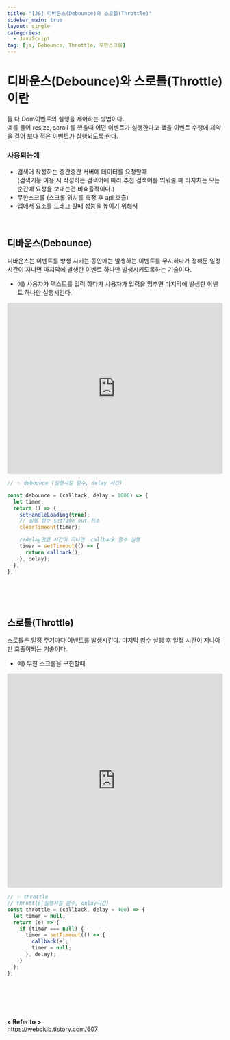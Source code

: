 ```yaml
---
title: "[JS] 디바운스(Debounce)와 스로틀(Throttle)"
sidebar_main: true
layout: single
categories: 
  - JavaScript  
tag: [js, Debounce, Throttle, 무한스크롤]
---
```




# 디바운스(Debounce)와 스로틀(Throttle)이란  

둘 다 Dom이벤트의 실행을 제어하는 방법이다.  
예를 들어 resize, scroll 를 했을때 어떤 이벤트가 실행한다고 했을 이벤트 수행에 제약을 걸어 보다 적은 이벤트가 실행되도록 한다.  

### 사용되는예
- 검색어 작성하는 중간중간 서버에 데이터를 요청할때  
  (검색기능 이용 시 작성하는 검색어에 따라 추천 검색어를 띄워줄 때 타자치는 모든 순간에 요청을 보내는건 비효율적이다.)
- 무한스크롤 (스크롤 위치를 측정 후 api 호출)
- 앱에서 요소를 드래그 할때 성능을 높이기 위해서


<br />

## 디바운스(Debounce)

디바운스는 이벤트를 방생 시키는 동안에는 
발생하는 이벤트를 무시하다가 정해둔 일정시간이 지나면 마지막에 발생한 이벤트 하나만 발생시키도록하는 기술이다.
- 예) 사용자가 텍스트를 입력 하다가 사용자가 입력을 멈추면 마지막에 발생한 이벤트 하나만 실행시킨다. 

<iframe src="https://codesandbox.io/embed/dibaunseu-keypress-qb62ug?fontsize=14&hidenavigation=1&theme=dark"
     style="width:100%; height:400px; border:0; border-radius: 4px; overflow:hidden;"
     title="디바운스 - keyPress"
     allow="accelerometer; ambient-light-sensor; camera; encrypted-media; geolocation; gyroscope; hid; microphone; midi; payment; usb; vr; xr-spatial-tracking"
     sandbox="allow-forms allow-modals allow-popups allow-presentation allow-same-origin allow-scripts"
   ></iframe>

<br />

```js
// ✨ debounce (실행시킬 함수, delay 시간)

const debounce = (callback, delay = 1000) => {
  let timer;
  return () => {
    setHandleLoading(true);
    // 실행 함수 setTime out 취소
    clearTimeout(timer);

    //delay만큼 시간이 지나면  callback 함수 실행
    timer = setTimeout(() => {
      return callback();
    }, delay);
  };
};

```

<br />
<br />
<br />

## 스로틀(Throttle)

스로틀은 일정 주기마다 이벤트를 발생시킨다.
마지막 함수 실행 후 일정 시간이 지나야만 호출이되는 기술이다.
- 예) 무한 스크롤을 구현할때 

<iframe src="https://codesandbox.io/embed/throttle-muhanseukeurol-j1xmu7?fontsize=14&hidenavigation=1&theme=dark"
     style="width:100%; height:500px; border:0; border-radius: 4px; overflow:hidden;"
     title=" Throttle - 무한스크롤"
     allow="accelerometer; ambient-light-sensor; camera; encrypted-media; geolocation; gyroscope; hid; microphone; midi; payment; usb; vr; xr-spatial-tracking"
     sandbox="allow-forms allow-modals allow-popups allow-presentation allow-same-origin allow-scripts"
   ></iframe>

<br />

```js
// ✨ throttle
// throttle(실행시킬 함수, delay시간)
const throttle = (callback, delay = 400) => {
  let timer = null;
  return (e) => {
    if (timer === null) {
      timer = setTimeout(() => {
        callback(e);
        timer = null;
      }, delay);
    }
  };
};
```
   
<br /><br /><br /><br />

**< Refer to >**  
<https://webclub.tistory.com/607>